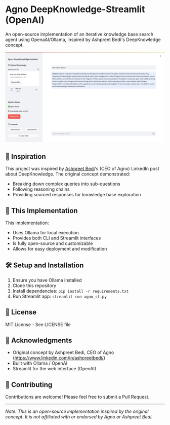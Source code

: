 # Agno DeepKnowledge-Streamlit (OpenAI)

An open-source implementation of an iterative knowledge base search agent using OpenaAI/Ollama, inspired by Ashpreet Bedi's DeepKnowledge concept.

![Original DeepKnowledge Concept](https://github.com/lesteroliver911/agno-deepknowledge/blob/main/assets/agno-agent.png)

## 🌟 Inspiration
This project was inspired by [Ashpreet Bedi](https://www.linkedin.com/in/ashpreetbedi/)'s (CEO of Agno) LinkedIn post about DeepKnowledge. The original concept demonstrated:
- Breaking down complex queries into sub-questions
- Following reasoning chains
- Providing sourced responses for knowledge base exploration

## 🚀 This Implementation
This implementation:
- Uses Ollama for local execution
- Provides both CLI and Streamlit interfaces
- Is fully open-source and customizable
- Allows for easy deployment and modification

## 🛠️ Setup and Installation
1. Ensure you have Ollama installed
2. Clone this repository
3. Install dependencies: `pip install -r requirements.txt`
4. Run Streamlit app: `streamlit run agno_st.py`

## 📄 License
MIT License - See LICENSE file

## 🙏 Acknowledgments
- Original concept by Ashpreet Bedi, CEO of Agno (https://www.linkedin.com/in/ashpreetbedi/)
- Built with Ollama / OpenAI 
- Streamlit for the web interface (OpenAI)

## 🤝 Contributing
Contributions are welcome! Please feel free to submit a Pull Request.

---
*Note: This is an open-source implementation inspired by the original concept. It is not affiliated with or endorsed by Agno or Ashpreet Bedi.*

